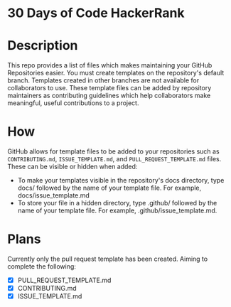 30 Days of Code HackerRank
=====================

# Description
This repo provides a list of files which makes maintaining your GitHub Repositories easier. You must create templates on the repository's default branch. Templates created in other branches are not available for collaborators to use. These template files can be added by repository maintainers as contributing guidelines which help collaborators make meaningful, useful contributions to a project. 


# How 
GitHub allows for template files to be added to your repositories such as  `CONTRIBUTING.md`, `ISSUE_TEMPLATE.md`, and `PULL_REQUEST_TEMPLATE.md` files. These can be visible or hidden when added:
* To make your templates visible in the repository's docs directory, type docs/ followed by the name of your template file. For example, docs/issue_template.md
* To store your file in a hidden directory, type .github/ followed by the name of your template file. For example, .github/issue_template.md.

# Plans
Currently only the pull request template has been created. Aiming to complete the following:

- [X] PULL_REQUEST_TEMPLATE.md
- [X] CONTRIBUTING.md
- [X] ISSUE_TEMPLATE.md
